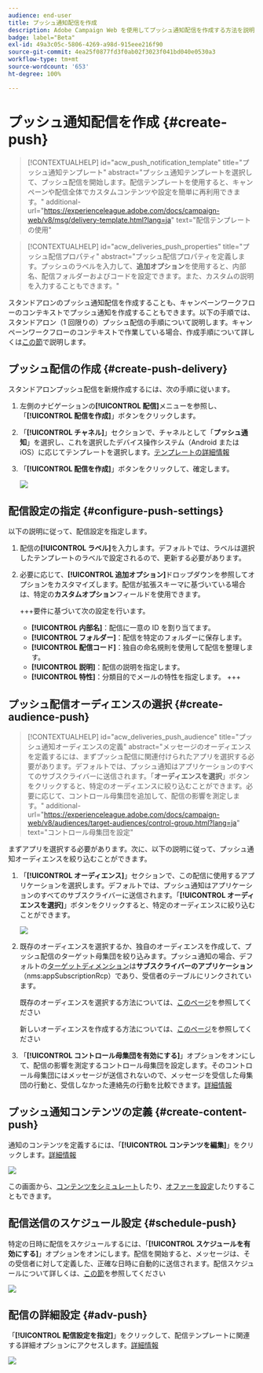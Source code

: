 ```yaml
---
audience: end-user
title: プッシュ通知配信を作成
description: Adobe Campaign Web を使用してプッシュ通知配信を作成する方法を説明します
badge: label="Beta"
exl-id: 49a3c05c-5806-4269-a98d-915eee216f90
source-git-commit: 4ea25f0877fd3f0ab02f3023f041bd040e0530a3
workflow-type: tm+mt
source-wordcount: '653'
ht-degree: 100%

---
```


# プッシュ通知配信を作成 {#create-push}

>[!CONTEXTUALHELP]
>id="acw_push_notification_template"
>title="プッシュ通知テンプレート"
>abstract="プッシュ通知テンプレートを選択して、プッシュ配信を開始します。配信テンプレートを使用すると、キャンペーンや配信全体でカスタムコンテンツや設定を簡単に再利用できます。"
>additional-url="https://experienceleague.adobe.com/docs/campaign-web/v8/msg/delivery-template.html?lang=ja" text="配信テンプレートの使用"


>[!CONTEXTUALHELP]
>id="acw_deliveries_push_properties"
>title="プッシュ配信プロパティ"
>abstract="プッシュ配信プロパティを定義します。プッシュのラベルを入力して、**追加オプション**&#x200B;を使用すると、内部名、配信フォルダーおよびコードを設定できます。また、カスタムの説明を入力することもできます。"

スタンドアロンのプッシュ通知配信を作成することも、キャンペーンワークフローのコンテキストでプッシュ通知を作成することもできます。以下の手順では、スタンドアロン（1 回限りの）プッシュ配信の手順について説明します。キャンペーンワークフローのコンテキストで作業している場合、作成手順について詳しくは[この節](../workflows/activities/channels.md#create-a-delivery-in-a-campaign-workflow)で説明します。

## プッシュ配信の作成 {#create-push-delivery}

スタンドアロンプッシュ配信を新規作成するには、次の手順に従います。

1. 左側のナビゲーションの&#x200B;**[!UICONTROL 配信]**&#x200B;メニューを参照し、「**[!UICONTROL 配信を作成]**」ボタンをクリックします。

1. 「**[!UICONTROL チャネル]**」セクションで、チャネルとして「**プッシュ通知**」を選択し、これを選択したデバイス操作システム（Android または iOS）に応じてテンプレートを選択します。[テンプレートの詳細情報](../msg/delivery-template.md)

1. 「**[!UICONTROL 配信を作成]**」ボタンをクリックして、確定します。

   ![](assets/push_create_1.png)

## 配信設定の指定 {#configure-push-settings}

以下の説明に従って、配信設定を指定します。

1. 配信の&#x200B;**[!UICONTROL ラベル]**&#x200B;を入力します。デフォルトでは、ラベルは選択したテンプレートのラベルで設定されるので、更新する必要があります。

1. 必要に応じて、**[!UICONTROL 追加オプション]**&#x200B;ドロップダウンを参照してオプションをカスタマイズします。配信が拡張スキーマに基づいている場合は、特定の&#x200B;**カスタムオプション**&#x200B;フィールドを使用できます。

   +++要件に基づいて次の設定を行います。
   * **[!UICONTROL 内部名]**：配信に一意の ID を割り当てます。
   * **[!UICONTROL フォルダー]**：配信を特定のフォルダーに保存します。
   * **[!UICONTROL 配信コード]**：独自の命名規則を使用して配信を整理します。
   * **[!UICONTROL 説明]**：配信の説明を指定します。
   * **[!UICONTROL 特性]**：分類目的でメールの特性を指定します。
+++


## プッシュ配信オーディエンスの選択 {#create-audience-push}

>[!CONTEXTUALHELP]
>id="acw_deliveries_push_audience"
>title="プッシュ通知オーディエンスの定義"
>abstract="メッセージのオーディエンスを定義するには、まずプッシュ配信に関連付けられたアプリを選択する必要があります。デフォルトでは、プッシュ通知はアプリケーションのすべてのサブスクライバーに送信されます。「**オーディエンスを選択**」ボタンをクリックすると、特定のオーディエンスに絞り込むことができます。必要に応じて、コントロール母集団を追加して、配信の影響を測定します。"
>additional-url="https://experienceleague.adobe.com/docs/campaign-web/v8/audiences/target-audiences/control-group.html?lang=ja" text="コントロール母集団を設定"


まずアプリを選択する必要があります。次に、以下の説明に従って、プッシュ通知オーディエンスを絞り込むことができます。

1. 「**[!UICONTROL オーディエンス]**」セクションで、この配信に使用するアプリケーションを選択します。デフォルトでは、プッシュ通知はアプリケーションのすべてのサブスクライバーに送信されます。「**[!UICONTROL オーディエンスを選択]**」ボタンをクリックすると、特定のオーディエンスに絞り込むことができます。

   ![](assets/push_create_2.png)

1. 既存のオーディエンスを選択するか、独自のオーディエンスを作成して、プッシュ配信のターゲット母集団を絞り込みます。プッシュ通知の場合、デフォルトの[ターゲットディメンション](../audience/about-recipients.md#targeting-dimensions)は&#x200B;**サブスクライバーのアプリケーション**（nms:appSubscriptionRcp）であり、受信者のテーブルにリンクされています。

   既存のオーディエンスを選択する方法については、[このページ](../audience/add-audience.md)を参照してください

   新しいオーディエンスを作成する方法については、[このページ](../audience/one-time-audience.md)を参照してください

1. 「**[!UICONTROL コントロール母集団を有効にする]**」オプションをオンにして、配信の影響を測定するコントロール母集団を設定します。そのコントロール母集団にはメッセージが送信されないので、メッセージを受信した母集団の行動と、受信しなかった連絡先の行動を比較できます。[詳細情報](../audience/control-group.md)

## プッシュ通知コンテンツの定義 {#create-content-push}

通知のコンテンツを定義するには、「**[!UICONTROL コンテンツを編集]**」をクリックします。[詳細情報](content-push.md)

![](assets/push_create_5.png)

この画面から、[コンテンツをシミュレート](../preview-test/preview-test.md)したり、[オファーを設定](../content/offers.md)したりすることもできます。

## 配信送信のスケジュール設定 {#schedule-push}

特定の日時に配信をスケジュールするには、「**[!UICONTROL スケジュールを有効にする]**」オプションをオンにします。配信を開始すると、メッセージは、その受信者に対して定義した、正確な日時に自動的に送信されます。配信スケジュールについて詳しくは、[この節](../msg/gs-messages.md#gs-schedule)を参照してください

![](assets/push_create_3.png)


## 配信の詳細設定 {#adv-push}

「**[!UICONTROL 配信設定を指定]**」をクリックして、配信テンプレートに関連する詳細オプションにアクセスします。[詳細情報](../advanced-settings/delivery-settings.md)

![](assets/push_create_4.png)
